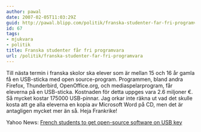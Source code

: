 ```yaml
---
author: pawal
date: 2007-02-05T11:03:29Z
guid: http://pawal.blipp.com/politik/franska-studenter-far-fri-programvara
id: 67
tags:
- mjukvara
- politik
title: Franska studenter får fri programvara
url: /politik/franska-studenter-far-fri-programvara
---
```


Till nästa termin i franska skolor ska elever som är mellan 15 och 16
år gamla få en USB-sticka med open source-program. Programmen, bland
andra Firefox, Thunderbird, OpenOffice.org, och mediaspelarprogram,
får eleverna på en USB-sticka. Kostnaden för detta uppges vara 2.6
miljoner €. Så mycket kostar 175000 USB-pinnar. Jag orkar inte räkna
ut vad det skulle kosta att ge alla eleverna en kopia av Microsoft
Word på CD, men det är antagligen mycket mer än så. Heja Frankrike!

Yahoo News: <a href="http://news.yahoo.com/s/infoworld/20070202/tc_infoworld/85707">French students to get open-source software on USB key</a>

